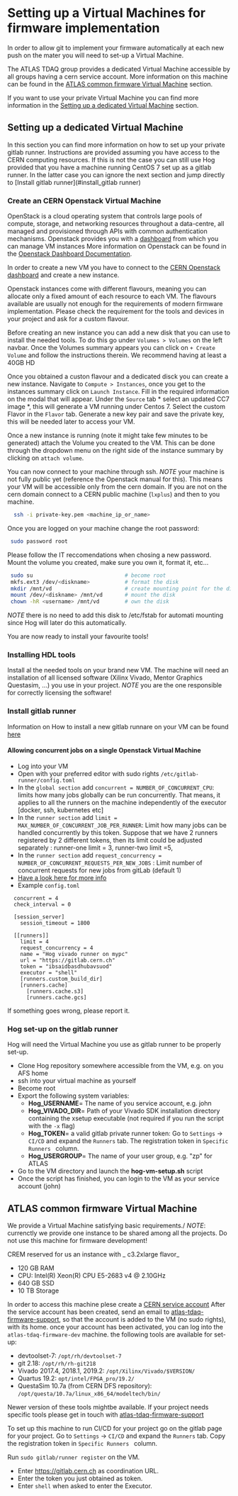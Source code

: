 # Setting up a Virtual Machines for firmware implementation

In order to allow git to implement your firmware automatically at each new push on the mater you will need to set-up a Virtual Machine.

The ATLAS TDAQ group provides a dedicated Virtual Machine accessible by all groups having a cern service account.
More information on this machine can be found in the [ATLAS common firmware Virtual Machine](#ATLAS_common?firmware_virtual_machine) section.

If you want to use your private Virtual Machine you can find more information in the [Setting up a dedicated Virtual Machine](#setting_up_a_dedicated_Virtual_Machine) section.

## Setting up a dedicated Virtual Machine

In this section you can find more information on how to set up your private gitlab runner.
Instructions are provided assuming you have access to the CERN computing resources. 
If this is not the case you can still use Hog provided that you have a machine running CentOS 7 set up as a gitlab runner.
In the latter case you can ignore the next section and jump directly to [Install gitlab runner](#install_gitlab runner)

### Create an CERN Openstack Virtual Machine

OpenStack is a cloud operating system that controls large pools of compute, storage, and networking resources throughout a data-centre, all managed and provisioned through APIs with common authentication mechanisms.
Openstack provides you with a [dashboard](https://openstack.cern.ch/project/) from which you can manage VM instances
More information on Openstack can be found in the [Openstack Dashboard Documentation](https://docs.openstack.org/horizon/train/user/).

In order to create a new VM you have to connect to the [CERN Openstack dashboard](https://openstack.cern.ch/project/) and create a new instance.

Openstack instances come with different flavours, meaning you can allocate only a fixed amount of each resource to each VM.
The flavours available are usually not enough for the requirements of modern firmware implementation.
Please check the requirement for the tools and devices in your project and ask for a custom flavour.

Before creating an new instance you can add a new disk that you can use to install the needed tools.
To do this go under ``` Volumes > Volumes ``` on the left navbar.
Once the Volumes summary appears you can click on ``` + Create Volume ``` and follow the instructions therein.
We recommend having at least a 40GB HD

Once you obtained a custon flavour and a dedicated disck you can create a new instance. 
Navigate to ``` Compute > Instances ```, once you get to the instances summary click  on ``` Launch Instance ```.
Fill in the required information on the modal that will appear.
Under the ``` Source ``` tab * select an updated CC7 image *, this will generate a VM running under Centos 7.
Select the custom Flavor in the ``` Flavor ``` tab.
Generate a new key pair and save the private key, this will be needed later to access your VM.

Once a new instance is running (note it might take few minutes to be generated) attach the Volume you created to the VM.
This can be done through the dropdown menu on the right side of the instance summary by clicking on ``` attach volume ```.

You can now connect to your machine through ssh.
*NOTE* your machine is not fully public yet (reference the Openstack manual for this).
This means your VM will be accessible only from the cern domain.
If you are not on the cern domain connect to a CERN public machine (``` lxplus ```) and then to you machine.

```bash
  ssh -i private-key.pem <machine_ip_or_name>
 ```

 Once you are logged on your machine change the root password:

 ```bash
  sudo password root
 ```
Please follow the IT reccomendations when chosing a new password.
Mount the volume you created, make sure you own it, format it, etc...

```bash
 sudo su                             # become root
 mkfs.ext3 /dev/<diskname>           # format the disk
 mkdir /mnt/vd                       # create mounting point for the disk
 mount /dev/<diskname> /mnt/vd       # mount the disk
 chown -hR <username> /mnt/vd        # own the disk
```

*NOTE* there is no need to add this disk to /etc/fstab for automati mounting since Hog will later do this automatically.

You are now ready to install your favourite tools!

### Installing  HDL tools

Install al the needed tools on your brand new VM.
The machine will need an installation of all licensed software (Xilinx Vivado, Mentor Graphics Questasim, ...) you use in your project.
*NOTE* you are the one responsible for correctly licensing the software!

### Install gitlab runner

Information on How to install a new gitlab runnare on your VM can be found [here](https://docs.gitlab.com/runner/install/)

#### Allowing concurrent jobs on a single Openstack Virtual Machine

- Log into your VM
- Open with your preferred editor with sudo rights `/etc/gitlab-runner/config.toml`
- In the `global section` add ``concurrent = NUMBER_OF_CONCURRENT_CPU``:  limits how many jobs globally can be run concurrently. That means, it applies to all the runners on the machine independently of the executor [docker, ssh, kubernetes etc]
- In the `runner section` add ``limit = MAX_NUMBER_OF_CONCURRENT_JOB_PER_RUNNER``: Limit how many jobs can be handled concurrently by this token. Suppose that we have 2 runners registered by 2 different tokens, then its limit could be adjusted separately : runner-one limit = 3, runner-two limit =5,
- In the `runner section` add ``request_concurrency = NUMBER_OF_CONCURRENT_REQUESTS_PER_NEW_JOBS`` : Limit number of concurrent requests for new jobs from gitLab (default 1)
- [Have a look here for more info](https://medium.com/faun/maximize-your-gitlab-runner-power-with-ci-cd-concurrent-pipelines-a5dcc092cee7)
- Example ``config.toml``

```
  concurrent = 4
  check_interval = 0

  [session_server]
    session_timeout = 1800

  [[runners]]
    limit = 4
    request_concurrency = 4
    name = "Hog vivado runner on mypc"
    url = "https://gitlab.cern.ch"
    token = "ibsaidbasdhubavsuod"
    executor = "shell"
    [runners.custom_build_dir]
    [runners.cache]
      [runners.cache.s3]
      [runners.cache.gcs]
```
If something goes wrong, please report it.

### Hog set-up on the gitlab runner

Hog will need the Virtual Machine you use as gitlab runner to be properly set-up.
- Clone Hog repository somewhere accessible from the VM, e.g. on you AFS home
- ssh into your virtual machine as yourself
- Become root
- Export the following system variables:
  - __Hog_USERNAME__= The name of you service account, e.g. john
  - __Hog_VIVADO_DIR__= Path of your Vivado SDK installation directory containing the xsetup executable (not required if you run the script with the ``-x`` flag)
  - __Hog_TOKEN__= a valid gitlab private runner token: Go to `Settings` -> `CI/CD` and expand the `Runners` tab. The registration token in `Specific Runners ` column.
  - __Hog_USERGROUP__= The name of your user group, e.g. "zp" for ATLAS
- Go to the VM directory and launch the __hog-vm-setup.sh__ script
- Once the script has finished, you can login to the VM as your service account (john)

## ATLAS common firmware Virtual Machine

We provide a Virtual Machine satisfying basic requirements./
*NOTE*: currenctly we provide one instance to be shared among all the projects.
Do not use this machine for firmware development!

CREM reserved for us an instance with _ c3.2xlarge flavor_

- 120 GB RAM
- CPU: Intel(R) Xeon(R) CPU E5-2683 v4 @ 2.10GHz
- 640 GB SSD
- 10 TB Storage

In order to access this machine plese create a [CERN service account](https://account.cern.ch/account/Help/?kbid=011010)
After the service account has been created, send an email to [atlas-tdaq-firmware-support](mailto:atlas-tdaq-firmware-support@cern.ch), so that the account is added to the VM (no sudo rights), with its home.
once your account has been activated, you can log into the ``` atlas-tdaq-firmware-dev ``` machine.
the following tools are available for set-up:

- devtoolset-7: ``` /opt/rh/devtoolset-7 ```
- git 2.18: ``` /opt/rh/rh-git218 ```
- Vivado 2017.4, 2018.1, 2019.2:  ``` /opt/Xilinx/Vivado/$VERSION/ ```
- Quartus 19.2: ``` opt/intel/FPGA_pro/19.2/ ```
- QuestaSim 10.7a (from CERN DFS repository): ```/opt/questa/10.7a/linux_x86_64/modeltech/bin/ ```

Newer version of these tools mightbe available.
If your project needs specific tools please get in touch with [atlas-tdaq-firmware-support](mailto:atlas-tdaq-firmware-support@cern.ch)

To set up this machine to run CI/CD for your project go on the gitlab page for your project. 
Go to `Settings` -> `CI/CD` and expand the `Runners` tab.
Copy the registration token in `Specific Runners ` column.

Run `sudo gitlab/runner register` on the VM.

- Enter https://gitlab.cern.ch as coordination URL.
- Enter the token you just obtained as token.
- Enter `shell` when asked to enter the Executor.
